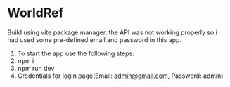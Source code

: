 # WorldRef
Build using vite package manager, the API was not working properly so i had used some pre-defined email and password in this app.

1. To start the app use the following steps:
2. npm i
3. npm run dev
4. Credentials for login page(Email: admin@gmail.com, Password: admin)
